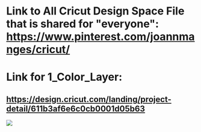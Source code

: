 # Link to All Cricut Design Space File that is shared for "everyone": https://www.pinterest.com/joannmanges/cricut/

# Link for 1_Color_Layer:
## https://design.cricut.com/landing/project-detail/611b3af6e6c0cb0001d05b63

<img src="https://github.com/GadgetAngel/Cricut_Voron_Logos/blob/main/images/Cricut_VoronSW_Logo_RearPanel_1Layer_Height_12inxWidth_9.41in_Final.png?raw=true" />
